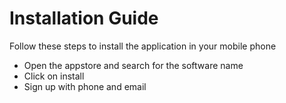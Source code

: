 # Installation Guide
Follow these steps to install the application in your mobile phone
- Open the appstore and search for the software name
- Click on install
- Sign up with phone and email